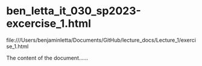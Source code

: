 # ben_letta_it_030_sp2023-excercise_1.html
file:///Users/benjaminletta/Documents/GitHub/lecture_docs/Lecture_1/exercise_1.html
<!DOCTYPE html>
<html>
  <head>
    <meta charset="UTF-8">
    <meta name="description" content="This is a starter test file for practicing html markup for the IT030 course">
    <meta name="keywords" content="HTML, CSS, JavaScript">
    <meta name="author" content="Professor Rahman">
  <title>Title of the document</title>
  </head>

  <body>
  The content of the document......
  </body>

</html>
